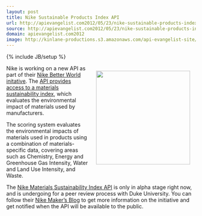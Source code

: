 ```yaml
---
layout: post
title: Nike Sustainable Products Index API
url: http://apievangelist.com2012/05/23/nike-sustainable-products-index-api/
source: http://apievangelist.com2012/05/23/nike-sustainable-products-index-api/
domain: apievangelist.com2012
image: http://kinlane-productions.s3.amazonaws.com/api-evangelist-site/blog/Nike-Makers.png
---
```

{% include JB/setup %}
<p><a href="http://nikemakers.tumblr.com/"><img style="padding: 15px;" src="http://kinlane-productions.s3.amazonaws.com/api-evangelist/nike/Nike-Makers.png" alt="" width="250" align="right" /></a></p>
<p>Nike is working on a new API as part of their <a title="Nike Better World initative" href="http://www.nikebetterworld.com/">Nike Better World initative</a>.  The <a title="API provides access to a materials sustainability index" href="http://nikemsiapi.nikebetterworld.com/">API provides access to a materials sustainability index</a>, which evaluates the environmental impact of materials used by manufacturers.</p>
<p>The scoring system evaluates the environmental impacts of materials used in products using a combination of materials-specific data, covering areas such as Chemistry, Energy and Greenhouse Gas Intensity, Water and Land Use Intensity, and Waste.</p>
<p>The <a title="Nike Materials Sustainability Index API" href="http://nikemsiapi.nikebetterworld.com/">Nike Materials Sustainability Index API</a> is only in alpha stage right now, and is undergoing for a peer review process with Duke University.  You can follow their <a title="Nike Makers Blog" href="http://nikemakers.tumblr.com/">Nike Maker&rsquo;s Blog</a> to get more information on the initiative and get notified when the API will be available to the public.</p>
